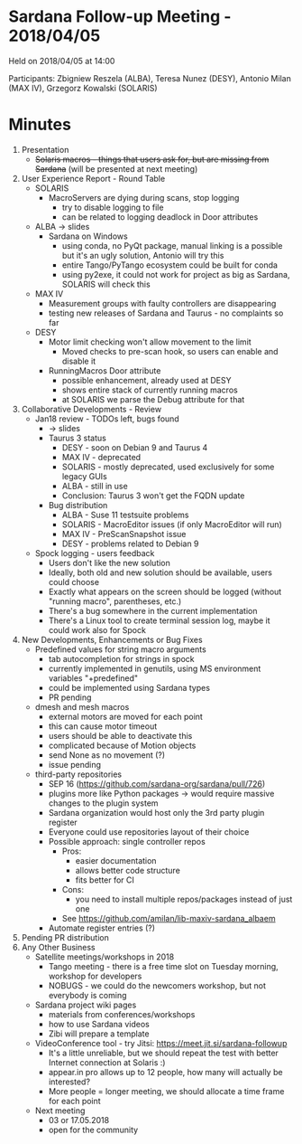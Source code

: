 # Sardana Follow-up Meeting - 2018/04/05

Held on 2018/04/05 at 14:00

Participants: Zbigniew Reszela (ALBA), Teresa Nunez (DESY), Antonio Milan (MAX IV), Grzegorz Kowalski (SOLARIS)

# Minutes
1. Presentation
	* ~~Solaris macros - things that users ask for, but are missing from Sardana~~ (will be presented at next meeting)
2. User Experience Report - Round Table
	* SOLARIS
		* MacroServers are dying during scans, stop logging
			* try to disable logging to file
			* can be related to logging deadlock in Door attributes
	* ALBA -> slides
		* Sardana on Windows
			* using conda, no PyQt package, manual linking is a possible but it's an ugly solution, Antonio will try this
			* entire Tango/PyTango ecosystem could be built for conda
			* using py2exe, it could not work for project as big as Sardana, SOLARIS will check this
	* MAX IV
		* Measurement groups with faulty controllers are disappearing
		* testing new releases of Sardana and Taurus - no complaints so far
	* DESY
		* Motor limit checking won't allow movement to the limit
			* Moved checks to pre-scan hook, so users can enable and disable it
		* RunningMacros Door attribute
			* possible enhancement, already used at DESY
			* shows entire stack of currently running macros
			* at SOLARIS we parse the Debug attribute for that
3. Collaborative Developments - Review
	* Jan18 review - TODOs left, bugs found
		* -> slides
		* Taurus 3 status
			* DESY - soon on Debian 9 and Taurus 4
			* MAX IV - deprecated
			* SOLARIS - mostly deprecated, used exclusively for some legacy GUIs
			* ALBA - still in use
			* Conclusion: Taurus 3 won't get the FQDN update
		* Bug distribution
			* ALBA - Suse 11 testsuite problems
			* SOLARIS - MacroEditor issues (if only MacroEditor will run)
			* MAX IV - PreScanSnapshot issue
			* DESY - problems related to Debian 9
	* Spock logging - users feedback
		* Users don't like the new solution
		* Ideally, both old and new solution should be available, users could choose
		* Exactly what appears on the screen should be logged (without "running macro", parentheses, etc.)
		* There's a bug somewhere in the current implementation
		* There's a Linux tool to create terminal session log, maybe it could work also for Spock
4. New Developments, Enhancements or Bug Fixes
	* Predefined values for string macro arguments
		* tab autocompletion for strings in spock
		* currently implemented in genutils, using MS environment variables "<macro name>+predefined"
		* could be implemented using Sardana types
		* PR pending
	* dmesh and mesh macros
		* external motors are moved for each point
		* this can cause motor timeout
		* users should be able to deactivate this
		* complicated because of Motion objects
		* send None as no movement (?)
		* issue pending
	* third-party repositories
		* SEP 16 (https://github.com/sardana-org/sardana/pull/726)
		* plugins more like Python packages -> would require massive changes to the plugin system
		* Sardana organization would host only the 3rd party plugin register
		* Everyone could use repositories layout of their choice
		* Possible approach: single controller repos
			* Pros:
				* easier documentation
				* allows better code structure
				* fits better for CI
			* Cons:
				* you need to install multiple repos/packages instead of just one
			* See https://github.com/amilan/lib-maxiv-sardana_albaem
		* Automate register entries (?)
5. Pending PR distribution
6. Any Other Business
	* Satellite meetings/workshops in 2018
		* Tango meeting - there is a free time slot on Tuesday morning, workshop for developers
		* NOBUGS - we could do the newcomers workshop, but not everybody is coming
	* Sardana project wiki pages
		* materials from conferences/workshops
		* how to use Sardana videos
		* Zibi will prepare a template
	* VideoConference tool - try Jitsi: https://meet.jit.si/sardana-followup
		* It's a little unreliable, but we should repeat the test with better Internet connection at Solaris :)
		* appear.in pro allows up to 12 people, how many will actually be interested?
		* More people = longer meeting, we should allocate a time frame for each point
	* Next meeting
		* 03 or 17.05.2018
		* open for the community
